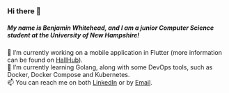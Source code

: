 ### Hi there 👋
##### My name is Benjamin Whitehead, and I am a junior Computer Science student at the University of New Hampshire!

🔭 I’m currently working on a mobile application in Flutter (more information can be found on [HallHub](https://www.hallhub.app)).\
🌱 I’m currently learning Golang, along with some DevOps tools, such as Docker, Docker Compose and Kubernetes.\
📫 You can reach me on both [LinkedIn](https://www.linkedin.com/in/bmw1042/) or by [Email](mailto:benwhitehead21@gmail.com).
